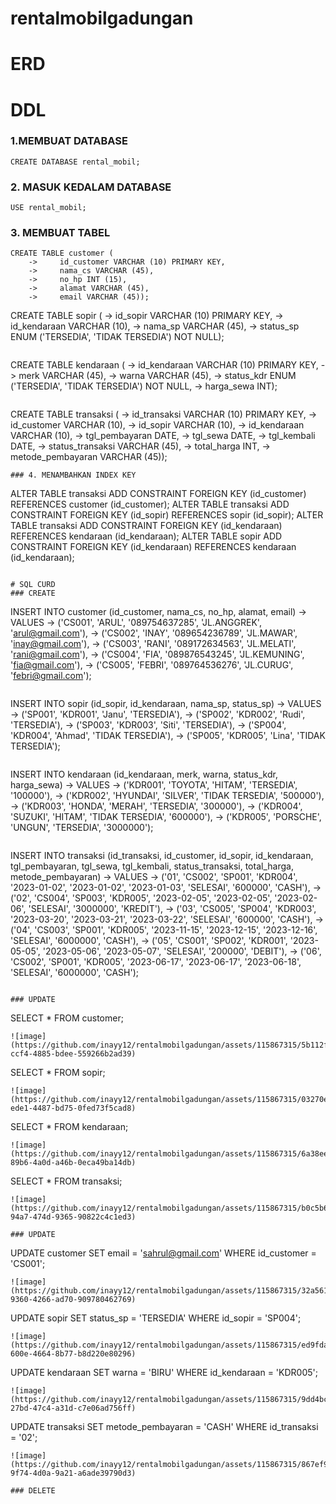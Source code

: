 # rentalmobilgadungan

# ERD

# DDL 

### 1.MEMBUAT DATABASE
```
CREATE DATABASE rental_mobil;
```
### 2. MASUK KEDALAM DATABASE
```
USE rental_mobil;
```
### 3. MEMBUAT TABEL
```
CREATE TABLE customer (
    ->     id_customer VARCHAR (10) PRIMARY KEY,
    ->     nama_cs VARCHAR (45),
    ->     no_hp INT (15),
    ->     alamat VARCHAR (45),
    ->     email VARCHAR (45));
```
CREATE TABLE sopir (
    ->     id_sopir VARCHAR (10) PRIMARY KEY,
    ->     id_kendaraan VARCHAR (10),
    ->     nama_sp VARCHAR (45),
    ->     status_sp ENUM ('TERSEDIA', 'TIDAK TERSEDIA') NOT NULL);
```
```
CREATE TABLE kendaraan (
    ->      id_kendaraan VARCHAR (10) PRIMARY KEY,
    ->      merk VARCHAR (45),
    ->      warna VARCHAR (45),
    ->      status_kdr ENUM ('TERSEDIA', 'TIDAK TERSEDIA') NOT NULL,
    ->      harga_sewa INT);
```
```
CREATE TABLE transaksi (
    ->      id_transaksi VARCHAR (10) PRIMARY KEY,
    ->      id_customer VARCHAR (10),
    ->      id_sopir VARCHAR (10),
    ->      id_kendaraan VARCHAR (10),
    ->      tgl_pembayaran DATE,
    ->      tgl_sewa DATE,
    ->      tgl_kembali DATE,
    ->      status_transaksi VARCHAR (45),
    ->      total_harga INT,
    ->      metode_pembayaran VARCHAR (45));
```
### 4. MENAMBAHKAN INDEX KEY
```
ALTER TABLE transaksi ADD CONSTRAINT FOREIGN KEY (id_customer) REFERENCES customer (id_customer);
ALTER TABLE transaksi ADD CONSTRAINT FOREIGN KEY (id_sopir) REFERENCES sopir (id_sopir);
ALTER TABLE transaksi ADD CONSTRAINT FOREIGN KEY (id_kendaraan) REFERENCES kendaraan (id_kendaraan);
ALTER TABLE sopir ADD CONSTRAINT FOREIGN KEY (id_kendaraan) REFERENCES kendaraan (id_kendaraan);
```

# SQL CURD
### CREATE
```
INSERT INTO customer (id_customer, nama_cs, no_hp, alamat, email)
    ->      VALUES
    ->      ('CS001', 'ARUL', '089754637285', 'JL.ANGGREK', 'arul@gmail.com'),
    ->      ('CS002', 'INAY', '089654236789', 'JL.MAWAR', 'inay@gmail.com'),
    ->      ('CS003', 'RANI', '089172634563', 'JL.MELATI', 'rani@gmail.com'),
    ->      ('CS004', 'FIA', '089876543245', 'JL.KEMUNING', 'fia@gmail.com'),
    ->      ('CS005', 'FEBRI', '089764536276', 'JL.CURUG', 'febri@gmail.com');
```
```
INSERT INTO sopir (id_sopir, id_kendaraan, nama_sp, status_sp)
    ->      VALUES
    ->      ('SP001', 'KDR001', 'Janu', 'TERSEDIA'),
    ->      ('SP002', 'KDR002', 'Rudi', 'TERSEDIA'),
    ->      ('SP003', 'KDR003', 'Siti', 'TERSEDIA'),
    ->      ('SP004', 'KDR004', 'Ahmad', 'TIDAK TERSEDIA'),
    ->      ('SP005', 'KDR005', 'Lina', 'TIDAK TERSEDIA');
```
```
INSERT INTO kendaraan (id_kendaraan, merk, warna, status_kdr, harga_sewa)
    -> VALUES
    -> ('KDR001', 'TOYOTA', 'HITAM', 'TERSEDIA', '100000'),
    -> ('KDR002', 'HYUNDAI', 'SILVER', 'TIDAK TERSEDIA', '500000'),
    -> ('KDR003', 'HONDA', 'MERAH', 'TERSEDIA', '300000'),
    -> ('KDR004', 'SUZUKI', 'HITAM', 'TIDAK TERSEDIA', '600000'),
    -> ('KDR005', 'PORSCHE', 'UNGUN', 'TERSEDIA', '3000000');
```
```
INSERT INTO transaksi (id_transaksi, id_customer, id_sopir, id_kendaraan, tgl_pembayaran, tgl_sewa, tgl_kembali, status_transaksi, total_harga, metode_pembayaran)
    -> VALUES
    -> ('01', 'CS002', 'SP001', 'KDR004', '2023-01-02', '2023-01-02', '2023-01-03', 'SELESAI', '600000', 'CASH'),
    -> ('02', 'CS004', 'SP003', 'KDR005', '2023-02-05', '2023-02-05', '2023-02-06', 'SELESAI', '3000000', 'KREDIT'),
    -> ('03', 'CS005', 'SP004', 'KDR003', '2023-03-20', '2023-03-21', '2023-03-22', 'SELESAI', '600000', 'CASH'),
    -> ('04', 'CS003', 'SP001', 'KDR005', '2023-11-15', '2023-12-15', '2023-12-16', 'SELESAI', '6000000', 'CASH'),
    -> ('05', 'CS001', 'SP002', 'KDR001', '2023-05-05', '2023-05-06', '2023-05-07', 'SELESAI', '200000', 'DEBIT'),
    -> ('06', 'CS002', 'SP001', 'KDR005', '2023-06-17', '2023-06-17', '2023-06-18', 'SELESAI', '6000000', 'CASH');
```

### UPDATE

```
SELECT * FROM customer;
```
![image](https://github.com/inayy12/rentalmobilgadungan/assets/115867315/5b112f5b-ccf4-4885-bdee-559266b2ad39)

```
SELECT * FROM sopir;
```
![image](https://github.com/inayy12/rentalmobilgadungan/assets/115867315/03270eb4-ede1-4487-bd75-0fed73f5cad8)

```
SELECT * FROM kendaraan;
```
![image](https://github.com/inayy12/rentalmobilgadungan/assets/115867315/6a38ee65-89b6-4a0d-a46b-0eca49ba14db)

```
SELECT * FROM transaksi;
```
![image](https://github.com/inayy12/rentalmobilgadungan/assets/115867315/b0c5b6d2-94a7-474d-9365-90822c4c1ed3)

### UPDATE

```
UPDATE customer SET email = 'sahrul@gmail.com' WHERE id_customer = 'CS001';
```
![image](https://github.com/inayy12/rentalmobilgadungan/assets/115867315/32a5614f-9360-4266-ad70-909780462769)

```
UPDATE sopir SET status_sp = 'TERSEDIA' WHERE id_sopir = 'SP004';
```
![image](https://github.com/inayy12/rentalmobilgadungan/assets/115867315/ed9fdae0-600e-4664-8b77-b8d220e80296)

```
UPDATE kendaraan SET warna = 'BIRU' WHERE id_kendaraan = 'KDR005';
```
![image](https://github.com/inayy12/rentalmobilgadungan/assets/115867315/9dd4bc05-27bd-47c4-a31d-c7e06ad756ff)

```
UPDATE transaksi SET metode_pembayaran = 'CASH' WHERE id_transaksi = '02';
```
![image](https://github.com/inayy12/rentalmobilgadungan/assets/115867315/867ef90d-9f74-4d0a-9a21-a6ade39790d3)

### DELETE


